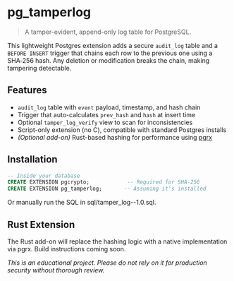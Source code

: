 # pg_tamperlog

> A tamper-evident, append-only log table for PostgreSQL.

This lightweight Postgres extension adds a secure `audit_log` table and a `BEFORE INSERT` trigger that chains each row to the previous one using a SHA‑256 hash. Any deletion or modification breaks the chain, making tampering detectable.

## Features

- `audit_log` table with `event` payload, timestamp, and hash chain
- Trigger that auto-calculates `prev_hash` and `hash` at insert time
- Optional `tamper_log_verify` view to scan for inconsistencies
- Script-only extension (no C), compatible with standard Postgres installs
- *(Optional add-on)* Rust-based hashing for performance using [pgrx](https://github.com/pgcentral/pgrx)

## Installation

```sql
-- Inside your database
CREATE EXTENSION pgcrypto;            -- Required for SHA-256
CREATE EXTENSION pg_tamperlog;       -- Assuming it's installed
```
Or manually run the SQL in sql/tamper_log--1.0.sql.

## Rust Extension

The Rust add-on will replace  the hashing logic with a native implementation via pgrx. Build instructions coming soon.

*This is an educational project. Please do not rely on it for production security without thorough review.*
